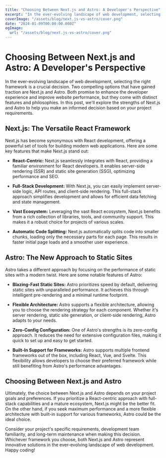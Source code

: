 ```yaml
---
title: "Choosing Between Next.js and Astro: A Developer's Perspective"
excerpt: "In the ever-evolving landscape of web development, selecting the right framework is a crucial decision. Two compelling options that have "
coverImage: "/assets/blog/next.js-vs-astro/cover.png"
date: "2024-01-09T00:00:00.000Z"
ogImage:
  url: "/assets/blog/next.js-vs-astro/cover.png"
---
```


# Choosing Between Next.js and Astro: A Developer's Perspective

In the ever-evolving landscape of web development, selecting the right framework is a crucial decision. Two compelling options that have gained traction are Next.js and Astro. Both promise to enhance the developer experience and improve website performance, but they come with distinct features and philosophies. In this post, we'll explore the strengths of Next.js and Astro to help you make an informed decision based on your project requirements.

## **Next.js: The Versatile React Framework**

Next.js has become synonymous with React development, offering a powerful set of tools for building modern web applications. Here are some key features that make Next.js stand out:

- **React-Centric:** Next.js seamlessly integrates with React, providing a familiar environment for React developers. It enables server-side rendering (SSR) and static site generation (SSG), optimizing performance and SEO.

- **Full-Stack Development:** With Next.js, you can easily implement server-side logic, API routes, and client-side rendering. This full-stack approach simplifies development and allows for efficient data fetching and state management.

- **Vast Ecosystem:** Leveraging the vast React ecosystem, Next.js benefits from a rich collection of libraries, tools, and community support. This makes it a robust choice for projects of various scales.

- **Automatic Code Splitting:** Next.js automatically splits code into smaller chunks, loading only the necessary parts for each page. This results in faster initial page loads and a smoother user experience.

## **Astro: The New Approach to Static Sites**

Astro takes a different approach by focusing on the performance of static sites with a modern twist. Here are some notable features of Astro:

- **Blazing-Fast Static Sites:** Astro prioritizes speed by default, delivering static sites with unparalleled performance. It achieves this through intelligent pre-rendering and a minimal runtime footprint.

- **Flexible Architecture:** Astro supports a flexible architecture, allowing you to choose the rendering strategy for each component. Whether it's server rendering, static site generation, or client-side rendering, Astro adapts to your needs.

- **Zero-Config Configuration:** One of Astro's strengths is its zero-config approach. It reduces the need for extensive configuration files, making it quick to set up and easy to get started.

- **Built-In Support for Frameworks:** Astro supports multiple frontend frameworks out of the box, including React, Vue, and Svelte. This flexibility allows developers to choose their preferred framework while still benefiting from Astro's performance advantages.

## **Choosing Between Next.js and Astro**

Ultimately, the choice between Next.js and Astro depends on your project goals and preferences. If you prioritize a React-centric approach with full-stack capabilities and a mature ecosystem, Next.js might be the better fit. On the other hand, if you seek maximum performance and a more flexible architecture with built-in support for various frameworks, Astro could be the ideal choice.

Consider your project's specific requirements, development team familiarity, and long-term maintenance when making this decision. Whichever framework you choose, both Next.js and Astro represent innovative solutions in the ever-evolving landscape of web development. Happy coding!

